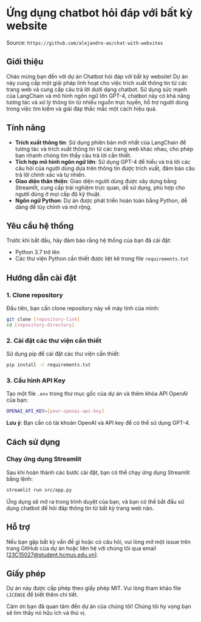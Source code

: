 # Ứng dụng chatbot hỏi đáp với bất kỳ website

Source: `https://github.com/alejandro-ao/chat-with-websites`

## Giới thiệu
Chào mừng bạn đến với dự án Chatbot hỏi đáp với bất kỳ website! Dự án này cung cấp một giải pháp linh hoạt cho việc trích xuất thông tin từ các trang web và cung cấp câu trả lời dưới dạng chatbot. Sử dụng sức mạnh của LangChain và mô hình ngôn ngữ lớn GPT-4, chatbot này có khả năng tương tác và xử lý thông tin từ nhiều nguồn trực tuyến, hỗ trợ người dùng trong việc tìm kiếm và giải đáp thắc mắc một cách hiệu quả.

## Tính năng
- **Trích xuất thông tin**: Sử dụng phiên bản mới nhất của LangChain để tương tác và trích xuất thông tin từ các trang web khác nhau, cho phép bạn nhanh chóng tìm thấy câu trả lời cần thiết.
- **Tích hợp mô hình ngôn ngữ lớn**: Sử dụng GPT-4 để hiểu và trả lời các câu hỏi của người dùng dựa trên thông tin được trích xuất, đảm bảo câu trả lời chính xác và tự nhiên.
- **Giao diện thân thiện**: Giao diện người dùng được xây dựng bằng Streamlit, cung cấp trải nghiệm trực quan, dễ sử dụng, phù hợp cho người dùng ở mọi cấp độ kỹ thuật.
- **Ngôn ngữ Python**: Dự án được phát triển hoàn toàn bằng Python, dễ dàng để tùy chỉnh và mở rộng.

## Yêu cầu hệ thống
Trước khi bắt đầu, hãy đảm bảo rằng hệ thống của bạn đã cài đặt:
- Python 3.7 trở lên
- Các thư viện Python cần thiết được liệt kê trong file `requirements.txt`

## Hướng dẫn cài đặt

### 1. Clone repository
Đầu tiên, bạn cần clone repository này về máy tính của mình:

```bash
git clone [repository-link]
cd [repository-directory]
```

### 2. Cài đặt các thư viện cần thiết
Sử dụng pip để cài đặt các thư viện cần thiết:

```bash
pip install -r requirements.txt
```

### 3. Cấu hình API Key
Tạo một file `.env` trong thư mục gốc của dự án và thêm khóa API OpenAI của bạn:

```bash
OPENAI_API_KEY=[your-openai-api-key]
```

**Lưu ý**: Bạn cần có tài khoản OpenAI và API key để có thể sử dụng GPT-4.

## Cách sử dụng

### Chạy ứng dụng Streamlit
Sau khi hoàn thành các bước cài đặt, bạn có thể chạy ứng dụng Streamlit bằng lệnh:

```bash
streamlit run src/app.py
```

Ứng dụng sẽ mở ra trong trình duyệt của bạn, và bạn có thể bắt đầu sử dụng chatbot để hỏi đáp thông tin từ bất kỳ trang web nào.

## Hỗ trợ
Nếu bạn gặp bất kỳ vấn đề gì hoặc có câu hỏi, vui lòng mở một issue trên trang GitHub của dự án hoặc liên hệ với chúng tôi qua email [23C15027@student.hcmus.edu.vn].

## Giấy phép
Dự án này được cấp phép theo giấy phép MIT. Vui lòng tham khảo file `LICENSE` để biết thêm chi tiết.

Cảm ơn bạn đã quan tâm đến dự án của chúng tôi! Chúng tôi hy vọng bạn sẽ tìm thấy nó hữu ích và thú vị.
```
